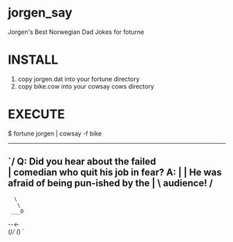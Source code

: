 jorgen_say
==========

Jorgen's Best Norwegian Dad Jokes for foturne

INSTALL
=======
1. copy jorgen.dat into your fortune directory
2. copy bike.cow into your cowsay cows directory

EXECUTE
=======
$ fortune jorgen | cowsay -f bike
 _________________________________________ 
`/ Q: Did you hear about the failed        \
| comedian who quit his job in fear? A:   |
| He was afraid of being pun-ished by the |
\ audience!                               /
 ----------------------------------------- 
      \
       \
     ___O   
   _--<-_   
  (_)/  (_)
`
